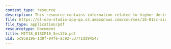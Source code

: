 ```yaml
---
content_type: resource
description: This resource contains information related to higher derivatives.
file: https://ol-ocw-studio-app-qa.s3.amazonaws.com/courses/18-01sc-single-variable-calculus-fall-2010/5c9581961d0f94feac9253771dd94547_MIT18_01SCF10_Ses12b.pdf
file_type: application/pdf
resourcetype: Document
title: MIT18_01SCF10_Ses12b.pdf
uid: 5c958196-1d0f-94fe-ac92-53771dd94547
---
```


